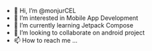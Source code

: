 -  👋 Hi, I’m @monjurCEL
- 👀 I’m interested in Mobile App Development
- 🌱 I’m currently learning Jetpack Compose
- 💞️ I’m looking to collaborate on android project
- 📫 How to reach me ...

<!---
monjurCEL/monjurCEL is a ✨ special ✨ repository because its `README.md` (this file) appears on your GitHub profile.
You can click the Preview link to take a look at your changes.
--->
